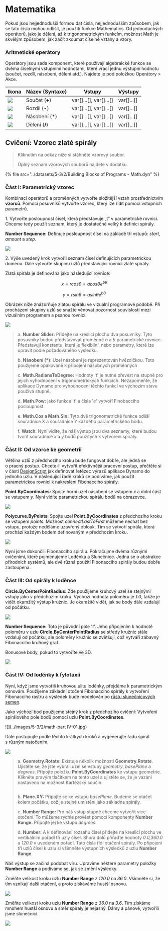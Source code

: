 # Matematika

Pokud jsou nejjednodušší formou dat čísla, nejjednodušším způsobem, jak se tato čísla mohou odlišit, je použití funkce Mathematics. Od jednoduchých operátorů, jako je dělení, až k trigonometrickým funkcím, možnost Math je skvělým způsobem, jak začít zkoumat číselné vztahy a vzory.

### Aritmetické operátory

Operátory jsou sada komponent, které používají algebraické funkce se dvěma číselnými vstupními hodnotami, které vrací jednu výstupní hodnotu (součet, rozdíl, násobení, dělení atd.). Najdete je pod položkou Operátory > Akce.

| Ikona                                                  | Název (Syntaxe)     | Vstupy                     | Výstupy      |
| ----------------------------------------------------- | ----------------- | -------------------------- | ------------ |
| ![](<../images/5-1/addition(1)(1) (1) (1).jpg>)       | Součet (**+**)       | var[]...[], var[]...[] | var[]...[] |
| ![](<../images/5-1/Subtraction(1)(1) (1) (1).jpg>)    | Rozdíl (**-**)  | var[]...[], var[]...[] | var[]...[] |
| ![](<../images/5-1/Multiplication(1)(1) (1) (1).jpg>) | Násobení (*) | var[]...[], var[]...[] | var[]...[] |
| ![](<../images/5-1/Division(1)(1) (1) (1).jpg>)       | Dělení (**/**)    | var[]...[], var[]...[] | var[]...[] |

## Cvičení: Vzorec zlaté spirály

> Kliknutím na odkaz níže si stáhněte vzorový soubor.
>
> Úplný seznam vzorových souborů najdete v dodatku.

{% file src="../datasets/5-3/2/Building Blocks of Programs - Math.dyn" %}

### Část I: Parametrický vzorec

Kombinací operátorů a proměnných vytvořte složitější vztah prostřednictvím **vzorců**. Pomocí posuvníků vytvořte vzorec, který lze řídit pomocí vstupních parametrů.

1\. Vytvořte posloupnost čísel, která představuje „t“ v parametrické rovnici. Chceme tedy použít seznam, který je dostatečně velký k definici spirály.

**Number Sequence:** Definuje posloupnost čísel na základě tří vstupů: _start, amount_ a _step_.

![](../images/5-3/2/math-partI-01.jpg)

2\. Výše uvedený krok vytvořil seznam čísel definujících parametrickou doménu. Dále vytvořte skupinu uzlů představující rovnici zlaté spirály.

Zlatá spirála je definována jako následující rovnice:

$$
x = r cos θ = a cos θ e^{bθ}
$$

$$
y = r sin θ = a sin θe^{bθ}
$$

Obrázek níže znázorňuje zlatou spirálu ve vizuální programové podobě. Při procházení skupiny uzlů se snažte věnovat pozornost souvislosti mezi vizuálním programem a psanou rovnicí.

![](../images/5-3/2/math-partI-02.jpg)

> a. **Number Slider:** Přidejte na kreslicí plochu dva posuvníky. Tyto posuvníky budou představovat proměnné _a_ a _b_ parametrické rovnice. Představují konstantu, která je flexibilní, nebo parametry, které lze upravit podle požadovaného výsledku.
>
> b. **Násobení (*)**: Uzel násobení je reprezentován hvězdičkou. Toto použijeme opakovaně k připojení násobných proměnných
>
> c. **Math.RadiansToDegree:** Hodnoty '_t_' je nutné převést na stupně pro jejich vyhodnocení v trigonometrických funkcích. Nezapomeňte, že aplikace Dynamo pro vyhodnocení těchto funkcí ve výchozím stavu používá stupně.
>
> d. **Math.Pow:** jako funkce '_t_' a čísla '_e_' vytvoří Finobacciho posloupnost.
>
> e. **Math.Cos a Math.Sin:** Tyto dvě trigonometrické funkce odliší souřadnice X a souřadnice Y každého parametrického bodu.
>
> f. **Watch**: Nyní vidíte, že náš výstup jsou dva seznamy, které budou tvořit souřadnice _x_ a _y_ bodů použitých k vytvoření spirály.

### Část II: Od vzorce ke geometrii

Většina uzlů z předchozího kroku bude fungovat dobře, ale jedná se o pracný postup. Chcete-li vytvořit efektivnější pracovní postup, přečtěte si v části [DesignScript](../../8\_coding\_in\_dynamo/8-1\_code-blocks-and-design-script/2-design-script-syntax.md) jak definovat řetězec výrazů aplikace Dynamo do jednoho uzlu. V následující řadě kroků se podíváme, jak použít parametrickou rovnici k nakreslení Fibonacciho spirály.

**Point.ByCoordinates:** Spojte horní uzel násobení se vstupem _x_ a dolní část se vstupem _y_. Nyní vidíte parametrickou spirálu bodů na obrazovce.

![](../images/5-3/2/math-partII-01.gif)

**Polycurve.ByPoints**: Spojte uzel **Point.ByCoordinates** z předchozího kroku se vstupem _points_. Možnost _connectLastToFirst_ můžeme nechat bez vstupu, protože neděláme uzavřený oblouk. Tím se vytvoří spirála, která prochází každým bodem definovaným v předchozím kroku.

![](../images/5-3/2/math-partII-02.jpg)

Nyní jsme dokončili Fibonacciho spirálu. Pokračujme dvěma různými cvičeními, které pojmenujeme Loděnka a Slunečnice. Jedná se o abstrakce přírodních systémů, ale dvě různá použití Fibonacciho spirály budou dobře zastoupena.

### Část III: Od spirály k loděnce

**Circle.ByCenterPointRadius:** Zde použijeme kruhový uzel se stejnými vstupy jako v předchozím kroku. Výchozí hodnota poloměru je _1.0_, takže je vidět okamžitý výstup kružnic. Je okamžitě vidět, jak se body dále vzdalují od počátku.

![](../images/5-3/2/math-partIII-01.jpg)

**Number Sequence:** Toto je původní pole '_t_'. Jeho připojením k hodnotě poloměru v uzlu **Circle.ByCenterPointRadius** se středy kružnic stále vzdalují od počátku, ale poloměry kružnic se zvětšují, což vytváří zábavný Fibonacciho kruhový graf.

Bonusové body, pokud to vytvoříte ve 3D.

![](../images/5-3/2/math-partIII-02.gif)

### Část IV: Od loděnky k fylotaxii

Nyní, když jsme vytvořili kruhovou ulitu loděnky, přejděme k parametrickým osnovám. Použijeme základní otočení Fibonacciho spirály k vytvoření Fibonacciho rastru a výsledek bude modelován po [růstu slunečnicových semen](https://blogs.unimelb.edu.au/sciencecommunication/2018/09/02/this-flower-uses-maths-to-reproduce/).

Jako výchozí bod použijeme stejný krok z předchozího cvičení: Vytvoření spirálového pole bodů pomocí uzlu **Point.ByCoordinates**.

\![](../images/5-3/2/math-part IV-01.jpg)

Dále postupujte podle těchto krátkých kroků a vygenerujte řadu spirál s různým natočením.

![](../images/5-3/2/math-partIV-02.jpg)

> a. **Geometry.Rotate:** Existuje několik možností **Geometry.Rotate**. Ujistěte se, že jste vybrali uzel se vstupy _geometry_, _basePlane_ a _degrees_. Připojte položku **Point.ByCoordinates** ke vstupu geometrie. Klikněte pravým tlačítkem na tento uzel a ujistěte se, že je vázání nastaveno na možnost Kartézský součin.
>
> <img src="../images/5-3/2/math-partIV-03crossproduct.jpg" alt="" data-size="original">
>
> b. **Plane.XY:** Připojte se ke vstupu _basePlane_. Budeme se otáčet kolem počátku, což je stejné umístění jako základna spirály.
>
> c. **Number Range:** Pro náš vstup stupně chceme vytvořit více otočení. To můžeme rychle provést pomocí komponenty **Number Range.** Připojte jej ke vstupu _degrees_.
>
> d. **Number:** A k definování rozsahu čísel přidejte na kreslicí plochu ve vertikálním pořadí tři uzly čísel. Shora dolů přiřaďte hodnoty _0.0,360.0_ a _120.0_ v uvedeném pořadí. Tato čísla řídí otáčení spirály. Po připojení tří uzlů čísel k uzlu si všimněte výstupních výsledků z uzlu **Number Range**.

Náš výstup se začíná podobat víru. Upravíme některé parametry položky **Number Range** a podíváme se, jak se změní výsledky.

Změňte velikost kroku uzlu **Number Range** z _120.0_ na _36.0_. Všimněte si, že tím vznikají další otáčení, a proto získáváme hustší osnovu.

![](../images/5-3/2/math-partIV-04.jpg)

Změňte velikost kroku uzlu **Number Range** z _36.0_ na _3.6_. Tím získáme mnohem hustší osnovu a směr spirály je nejasný. Dámy a pánové, vytvořili jsme slunečnici.

![](../images/5-3/2/math-partIV-05.jpg)
